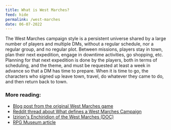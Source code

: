 ```yaml
---
title: What is West Marches?
feed: hide
permalink: /west-marches
date: 06-07-2022
---
```


The West Marches campaign style is a persistent universe shared by a large number of players and multiple DMs, without a regular schedule, nor a regular group, and no regular plot. Between missions, players stay in town, plan their next expedition, engage in downtime activities, go shopping, etc. Planning for that next expedition is done by the players, both in terms of scheduling, and the theme, and must be requested at least a week in advance so that a DM has time to prepare. When it is time to go, the characters who signed up leave town, travel, do whatever they came to do, and then return back to town.

### More reading:
- [Blog post from the original West Marches game](http://arsludi.lamemage.com/index.php/78/grand-experiments-west-marches/)
- [Reddit thread about What defines a West Marches Campaign](https://rpg.stackexchange.com/questions/120770/what-defines-a-west-marches-campaign)
- [Izirion's Enchiridion of the West Marches (DOC)](https://docs.google.com/document/d/1xDqogTfjEaiHoo17pBb7SFbc15T36Y2PWkZ9rgnvybE/view)
- [RPG Museum article](https://rpgmuseum.fandom.com/wiki/West_Marches)
